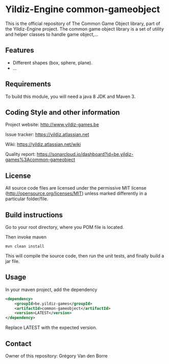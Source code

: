 # Yildiz-Engine common-gameobject

This is the official repository of The Common Game Object library, part of the Yildiz-Engine project.
The common game object library is a set of utility and helper classes to handle game object,...

## Features

* Different shapes (box, sphere, plane).
* ...

## Requirements

To build this module, you will need a java 8 JDK and Maven 3.

## Coding Style and other information

Project website:
http://www.yildiz-games.be

Issue tracker:
https://yildiz.atlassian.net

Wiki:
https://yildiz.atlassian.net/wiki

Quality report:
https://sonarcloud.io/dashboard?id=be.yildiz-games%3Acommon-gameobject

## License

All source code files are licensed under the permissive MIT license
(http://opensource.org/licenses/MIT) unless marked differently in a particular folder/file.

## Build instructions

Go to your root directory, where you POM file is located.

Then invoke maven

	mvn clean install

This will compile the source code, then run the unit tests, and finally build a jar file.

## Usage

In your maven project, add the dependency

```xml
<dependency>
    <groupId>be.yildiz-games</groupId>
    <artifactId>common-gameobject</artifactId>
    <version>LATEST</version>
</dependency>
```
Replace LATEST with the expected version.

## Contact
Owner of this repository: Grégory Van den Borre

